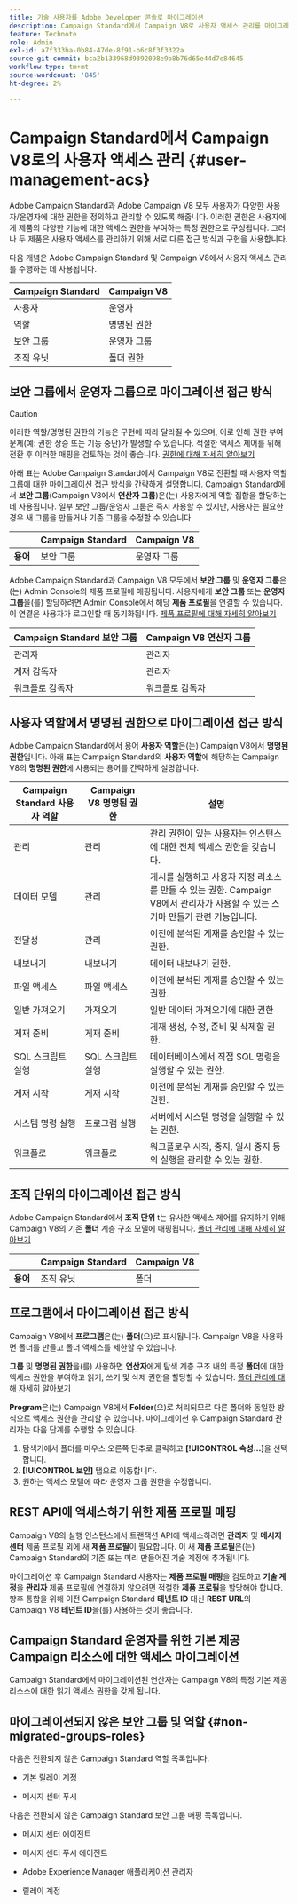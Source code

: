 ```yaml
---
title: 기술 사용자를 Adobe Developer 콘솔로 마이그레이션
description: Campaign Standard에서 Campaign V8로 사용자 액세스 관리를 마이그레이션하는 방법 알아보기
feature: Technote
role: Admin
exl-id: a7f333ba-0b84-47de-8f91-b6c8f3f3322a
source-git-commit: bca2b133968d9392098e9b8b76d65e44d7e84645
workflow-type: tm+mt
source-wordcount: '845'
ht-degree: 2%

---
```


# Campaign Standard에서 Campaign V8로의 사용자 액세스 관리 {#user-management-acs}

Adobe Campaign Standard과 Adobe Campaign V8 모두 사용자가 다양한 사용자/운영자에 대한 권한을 정의하고 관리할 수 있도록 해줍니다. 이러한 권한은 사용자에게 제품의 다양한 기능에 대한 액세스 권한을 부여하는 특정 권한으로 구성됩니다. 그러나 두 제품은 사용자 액세스를 관리하기 위해 서로 다른 접근 방식과 구현을 사용합니다.

다음 개념은 Adobe Campaign Standard 및 Campaign V8에서 사용자 액세스 관리를 수행하는 데 사용됩니다.

| Campaign Standard | Campaign V8 |
|---------|----------|
| 사용자 | 운영자 |
| 역할 | 명명된 권한 |
| 보안 그룹 | 운영자 그룹 |
| 조직 유닛 | 폴더 권한 |

## 보안 그룹에서 운영자 그룹으로 마이그레이션 접근 방식

>[!CAUTION]
>
>이러한 역할/명명된 권한의 기능은 구현에 따라 달라질 수 있으며, 이로 인해 권한 부여 문제(예: 권한 상승 또는 기능 중단)가 발생할 수 있습니다. 적절한 액세스 제어를 위해 전환 후 이러한 매핑을 검토하는 것이 좋습니다. [권한에 대해 자세히 알아보기](https://experienceleague.adobe.com/en/docs/campaign/campaign-v8/admin/permissions/manage-permissions)

아래 표는 Adobe Campaign Standard에서 Campaign V8로 전환할 때 사용자 역할 그룹에 대한 마이그레이션 접근 방식을 간략하게 설명합니다. Campaign Standard에서 **보안 그룹**(Campaign V8에서 **연산자 그룹**)은(는) 사용자에게 역할 집합을 할당하는 데 사용됩니다. 일부 보안 그룹/운영자 그룹은 즉시 사용할 수 있지만, 사용자는 필요한 경우 새 그룹을 만들거나 기존 그룹을 수정할 수 있습니다.

| | **Campaign Standard** | **Campaign V8** |
|---------|----------|---------|
| **용어**  | 보안 그룹 | 운영자 그룹 |

Adobe Campaign Standard과 Campaign V8 모두에서 **보안 그룹** 및 **운영자 그룹**&#x200B;은(는) Admin Console의 제품 프로필에 매핑됩니다. 사용자에게 **보안 그룹** 또는 **운영자 그룹**&#x200B;을(를) 할당하려면 Admin Console에서 해당 **제품 프로필**&#x200B;을 연결할 수 있습니다. 이 연결은 사용자가 로그인할 때 동기화됩니다. [제품 프로필에 대해 자세히 알아보기](https://experienceleague.adobe.com/en/docs/campaign/campaign-v8/admin/permissions/manage-permissions)

| **Campaign Standard 보안 그룹** | **Campaign V8 연산자 그룹** |
|----------|---------|
| 관리자 | 관리자 |
| 게재 감독자 | 관리자 |
| 워크플로 감독자 | 워크플로 감독자  |

## 사용자 역할에서 명명된 권한으로 마이그레이션 접근 방식

Adobe Campaign Standard에서 용어 **사용자 역할**&#x200B;은(는) Campaign V8에서 **명명된 권한**&#x200B;입니다. 아래 표는 Campaign Standard의 **사용자 역할**&#x200B;에 해당하는 Campaign V8의 **명명된 권한**&#x200B;에 사용되는 용어를 간략하게 설명합니다.

| **Campaign Standard 사용자 역할** | **Campaign V8 명명된 권한** | **설명**  |
|----------|---------|---------|
| 관리 | 관리 | 관리 권한이 있는 사용자는 인스턴스에 대한 전체 액세스 권한을 갖습니다. |
| 데이터 모델  | 관리 | 게시를 실행하고 사용자 지정 리소스를 만들 수 있는 권한. Campaign V8에서 관리자가 사용할 수 있는 스키마 만들기 관련 기능입니다.  |
| 전달성  | 관리  | 이전에 분석된 게재를 승인할 수 있는 권한.  |
| 내보내기 | 내보내기 | 데이터 내보내기 권한.  |
| 파일 액세스  | 파일 액세스  | 이전에 분석된 게재를 승인할 수 있는 권한.  |
| 일반 가져오기  | 가져오기  | 일반 데이터 가져오기에 대한 권한 |
| 게재 준비 | 게재 준비 | 게재 생성, 수정, 준비 및 삭제할 권한.  |
| SQL 스크립트 실행 | SQL 스크립트 실행 | 데이터베이스에서 직접 SQL 명령을 실행할 수 있는 권한. |
| 게재 시작  | 게재 시작  | 이전에 분석된 게재를 승인할 수 있는 권한.  |
| 시스템 명령 실행 | 프로그램 실행 | 서버에서 시스템 명령을 실행할 수 있는 권한. |
| 워크플로 | 워크플로 | 워크플로우 시작, 중지, 일시 중지 등의 실행을 관리할 수 있는 권한. |

## 조직 단위의 마이그레이션 접근 방식

Adobe Campaign Standard에서 **조직 단위** t는 유사한 액세스 제어를 유지하기 위해 Campaign V8의 기존 **폴더** 계층 구조 모델에 매핑됩니다. [폴더 관리에 대해 자세히 알아보기](https://experienceleague.adobe.com/ko/docs/campaign/campaign-v8/admin/permissions/folder-permissions)

| | **Campaign Standard** | **Campaign V8** |
|---------|----------|---------|
| **용어**  | 조직 유닛 | 폴더 |

## 프로그램에서 마이그레이션 접근 방식

Campaign V8에서 **프로그램**&#x200B;은(는) **폴더**(으)로 표시됩니다. Campaign V8을 사용하면 폴더를 만들고 폴더 액세스를 제한할 수 있습니다.

**그룹** 및 **명명된 권한**&#x200B;을(를) 사용하면 **연산자**&#x200B;에게 탐색 계층 구조 내의 특정 **폴더**&#x200B;에 대한 액세스 권한을 부여하고 읽기, 쓰기 및 삭제 권한을 할당할 수 있습니다. [폴더 관리에 대해 자세히 알아보기](https://experienceleague.adobe.com/ko/docs/campaign/campaign-v8/admin/permissions/folder-permissions)

**Program**&#x200B;은(는) Campaign V8에서 **Folder**(으)로 처리되므로 다른 폴더와 동일한 방식으로 액세스 권한을 관리할 수 있습니다. 마이그레이션 후 Campaign Standard 관리자는 다음 단계를 수행할 수 있습니다.

1. 탐색기에서 폴더를 마우스 오른쪽 단추로 클릭하고 **[!UICONTROL 속성...]**&#x200B;을 선택합니다.
1. **[!UICONTROL 보안]** 탭으로 이동합니다.
1. 원하는 액세스 모델에 따라 운영자 그룹 권한을 수정합니다. 

## REST API에 액세스하기 위한 제품 프로필 매핑 

Campaign V8의 실행 인스턴스에서 트랜잭션 API에 액세스하려면 **관리자** 및 **메시지 센터** 제품 프로필 외에 새 **제품 프로필**&#x200B;이 필요합니다. 이 새 **제품 프로필**&#x200B;은(는) Campaign Standard의 기존 또는 미리 만들어진 기술 계정에 추가됩니다.

마이그레이션 후 Campaign Standard 사용자는 **제품 프로필 매핑**&#x200B;을 검토하고 **기술 계정**&#x200B;을 **관리자** 제품 프로필에 연결하지 않으려면 적절한 **제품 프로필**&#x200B;을 할당해야 합니다. 향후 통합을 위해 이전 Campaign Standard **테넌트 ID** 대신 **REST URL**&#x200B;의 Campaign V8 **테넌트 ID**&#x200B;을(를) 사용하는 것이 좋습니다.

## Campaign Standard 운영자를 위한 기본 제공 Campaign 리소스에 대한 액세스 마이그레이션

Campaign Standard에서 마이그레이션된 연산자는 Campaign V8의 특정 기본 제공 리소스에 대한 읽기 액세스 권한을 갖게 됩니다.

## 마이그레이션되지 않은 보안 그룹 및 역할 {#non-migrated-groups-roles}

다음은 전환되지 않은 Campaign Standard 역할 목록입니다.

* 기본 릴레이 계정 

* 메시지 센터 푸시 

다음은 전환되지 않은 Campaign Standard 보안 그룹 매핑 목록입니다.

* 메시지 센터 에이전트

* 메시지 센터 푸시 에이전트

* Adobe Experience Manager 애플리케이션 관리자

* 릴레이 계정
